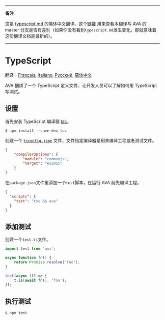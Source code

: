 ___
**备注**

这是 [typescript.md](https://github.com/sindresorhus/ava/blob/master/docs/recipes/typescript.md) 的简体中文翻译。这个[链接](https://github.com/sindresorhus/ava/compare/8e2f3dca177a4283ad882596d3c1425cabb998ef...master#diff-60cce07a584082115d230f2e3d571ad6) 用来查看本翻译与 AVA 的 master 分支是否有差别（如果你没有看到`typescript.md`发生变化，那就意味着这份翻译文档是最新的）。
___

# TypeScript

翻译：[Français](https://github.com/sindresorhus/ava-docs/blob/master/fr_FR/docs/recipes/typescript.md), [Italiano](https://github.com/sindresorhus/ava-docs/blob/master/it_IT/docs/recipes/typescript.md), [Русский](https://github.com/sindresorhus/ava-docs/blob/master/ru_RU/docs/recipes/typescript.md), [简体中文](https://github.com/sindresorhus/ava-docs/blob/master/zh_CN/docs/recipes/typescript.md)

AVA 捆绑了一个 TypeScript 定义文件，让开发人员可以了解如何用 TypeScript 写测试。

## 设置

首先安装 TypeScript 编译器 [tsc](https://github.com/Microsoft/TypeScript)。

```
$ npm install --save-dev tsc
```

创建一个 [`tsconfig.json`](https://github.com/Microsoft/TypeScript/wiki/tsconfig.json) 文件，文件指定编译器是用来编译工程或者测试文件。

```json
{
    "compilerOptions": {
        "module": "commonjs",
        "target": "es2015"
    }
}
```

在`package.json`文件里添加一个`test`脚本，在运行 AVA 前先编译工程。

```json
{
  "scripts": {
    "test": "tsc && ava"
  }
}
```


## 添加测试

创建一个`test.ts`文件。

```ts
import test from 'ava';

async function fn() {
    return Promise.resolve('foo');
}

test(async (t) => {
    t.is(await fn(), 'foo');
});
```


## 执行测试

```
$ npm test
```

